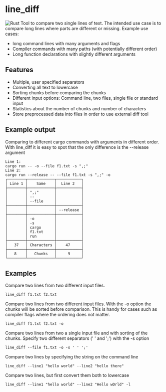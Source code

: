 # line_diff

![Rust](https://github.com/Niederb/line_diff/workflows/build/badge.svg)
Tool to compare two single lines of text. The intended use case is to compare long lines where parts are different or missing.
Example use cases:

- long command lines with many arguments and flags
- Compiler commands with many paths (with potentially different order)
- Long function declarations with slightly different arguments

## Features

- Multiple, user specified separators
- Converting all text to lowercase
- Sorting chunks before comparing the chunks
- Different input options: Command line, two files, single file or standard input
- Statistics about the number of chunks and number of characters
- Store preprocessed data into files in order to use external diff tool

## Example output

Comparing to different cargo commands with arguments in different order.
With line_diff it is easy to spot that the only difference is the --release argument
```
Line 1: 
cargo run -- -o --file f1.txt -s ",;"
Line 2:
cargo run --release -- --file f1.txt -s ",;" -o
┌────────┬────────────┬───────────┐
│ Line 1 │    Same    │  Line 2   │
├────────┼────────────┼───────────┤
│        │ ",;"       │           │
│        │ --         │           │
│        │ --file     │           │
├────────┼────────────┼───────────┤
│        │            │ --release │
├────────┼────────────┼───────────┤
│        │ -o         │           │
│        │ -s         │           │
│        │ cargo      │           │
│        │ f1.txt     │           │
│        │ run        │           │
├────────┼────────────┼───────────┤
│   37   │ Characters │    47     │
├────────┼────────────┼───────────┤
│   8    │   Chunks   │     9     │
└────────┴────────────┴───────────┘
```

## Examples

Compare two lines from two different input files.
```
line_diff f1.txt f2.txt
```

Compare two lines from two different input files. With the -o option the chunks will be sorted before comparison.
This is handy for cases such as compiler flags where the ordering does not matter.
```
line_diff f1.txt f2.txt -o
```

Compare two lines from two a single input file and with sorting of the chunks. 
Specify two different separators (' ' and ';') with the -s option
```
line_diff --file f1.txt -o -s ' ' ';'
```

Compare two lines by specifying the string on the command line
```
line_diff --line1 "hello world" --line2 "hello there"
```

Compare two lines, but first convert them both to lowercase
```
line_diff --line1 "hello world" --line2 "Hello wOrld" -l
```
